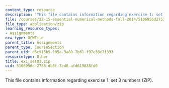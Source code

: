 ```yaml
---
content_type: resource
description: 'This file contains information regarding exercise 1: set 3 numbers (ZIP).'
file: /courses/22-15-essential-numerical-methods-fall-2014/5106956d2753db5f7ed6afd619038fd0_ex1_set03.zip
file_type: application/zip
learning_resource_types:
- Assignments
ocw_type: OCWFile
parent_title: Assignments
parent_type: CourseSection
parent_uid: d6c915b9-195a-3a80-7b61-f97e38c7f333
resourcetype: Other
title: ex1_set03.zip
uid: 5106956d-2753-db5f-7ed6-afd619038fd0
---
```

This file contains information regarding exercise 1: set 3 numbers (ZIP).

